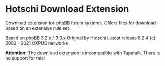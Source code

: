 # Hotschi Download Extension

Download extension for phpBB forum systems.
Offers files for download based on an extensive rule set.

Based on phpBB 3.2.x / 3.3.x
Original by Hotschi
Latest release 8.2.4
(c) 2002 - 2021 OXPUS networks


**Attention:**
The download extension is incompatible with Tapatalk. There is no support for this!
